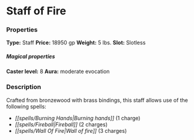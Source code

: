﻿---
Title: "Staff of Fire"
Type: "Staff"
Price: "18950 gp"
Weight: "5 lbs."
Slot: "Slotless"
Caster level: "8"
Aura: "moderate evocation"
Description: |
  "Crafted from bronzewood with brass bindings, this staff allows use of the following spells:"
Crafting cost: "9475 gp"
Sources: "['Core Rulebook', 'Ultimate Equipment']"
---

# Staff of Fire

### Properties

**Type:** Staff **Price:** 18950 gp **Weight:** 5 lbs. **Slot:** Slotless

##### Magical properties

**Caster level:** 8 **Aura:** moderate evocation

### Description

Crafted from bronzewood with brass bindings, this staff allows use of the following spells:

* _[[spells/Burning Hands|Burning hands]]_ (1 charge)
* _[[spells/Fireball|Fireball]]_ (2 charges)
* _[[spells/Wall Of Fire|Wall of fire]]_ (3 charges)